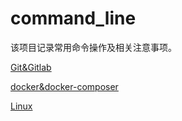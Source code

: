 # command_line

该项目记录常用命令操作及相关注意事项。

[Git&Gitlab](./git.md)

[docker&docker-composer](./docker.md)

[Linux](./linux.md)



